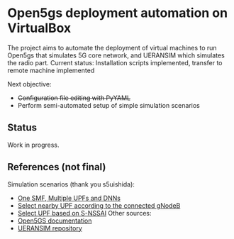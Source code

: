# Open5gs deployment automation on VirtualBox
The project aims to automate the deployment of virtual machines
to run Open5gs that simulates 5G core network, and UERANSIM which simulates the radio part.
Current status: Installation scripts implemented, transfer to remote machine implemented

Next objective:
- ~~Configuration file editing with PyYAML~~
- Perform semi-automated setup of simple simulation scenarios

## Status
Work in progress.

## References (not final)
Simulation scenarios (thank you s5uishida):
- [One SMF, Multiple UPFs and DNNs](https://github.com/s5uishida/open5gs_5gc_ueransim_sample_config)
- [Select nearby UPF according to the connected gNodeB](https://github.com/s5uishida/open5gs_5gc_ueransim_nearby_upf_sample_config)
- [Select UPF based on S-NSSAI](https://github.com/s5uishida/open5gs_5gc_ueransim_snssai_upf_sample_config)
Other sources:
- [Open5GS documentation](https://open5gs.org/open5gs/docs/)
- [UERANSIM repository](https://github.com/aligungr/UERANSIM)
